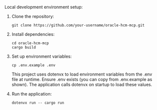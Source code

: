 Local development environment setup:

1. Clone the repository:

   ```
   git clone https://github.com/your-username/oracle-hcm-mcp.git
   ```

2. Install dependencies:

   ```
   cd oracle-hcm-mcp
   cargo build
   ```

3. Set up environment variables:

   ```
   cp .env.example .env
   ```

   This project uses dotenvx to load environment variables from the .env file at runtime. Ensure .env exists (you can copy from .env.example as shown). The application calls dotenvx on startup to load these values.

4. Run the application:
   ```
   dotenvx run -- cargo run
   ```

